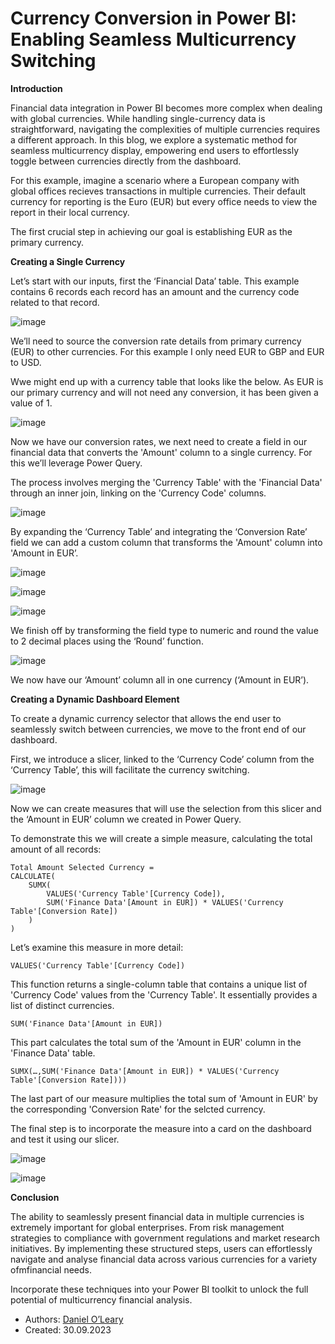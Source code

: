 # Currency Conversion in Power BI: Enabling Seamless Multicurrency Switching

**Introduction**

Financial data integration in Power BI becomes more complex when dealing with global currencies. While handling single-currency data is straightforward, navigating the complexities of multiple currencies requires a different approach. In this blog, we explore a systematic method for seamless multicurrency display, empowering end users to effortlessly toggle between currencies directly from the dashboard.

For this example, imagine a scenario where a European company with global offices recieves transactions in multiple currencies. Their default currency for reporting is the Euro (EUR) but every office needs to view the report in their local currency. 

The first crucial step in achieving our goal is establishing EUR as the primary currency. 

**Creating a Single Currency**

Let’s start with our inputs, first the ‘Financial Data’ table. This example contains 6 records each record has an amount and the currency code related to that record. 

![image](https://github.com/DOLEARY85/Currency-Switching-Power-BI/assets/126701906/3c779254-c435-4dd2-9803-b9a225291047)

We’ll need to source the conversion rate details from primary currency (EUR) to other currencies. For this example I only need EUR to GBP and EUR to USD.

Wwe might end up with a currency table that looks like the below. As EUR is our primary currency and will not need any conversion, it has been given a value of 1.

![image](https://github.com/DOLEARY85/Currency-Switching-Power-BI/assets/126701906/f4dfb4af-25e6-4fbc-8187-c4347bbc7cc3)

Now we have our conversion rates, we next need to create a field in our financial data that converts the 'Amount' column to a single currency. For this we’ll leverage Power Query.

The process involves merging the 'Currency Table' with the 'Financial Data' through an inner join, linking on the 'Currency Code' columns.

![image](https://github.com/DOLEARY85/Currency-Switching-Power-BI/assets/126701906/4158cbce-1908-4546-9f32-cfb26dddc5f4)

By expanding the ‘Currency Table’ and integrating the ‘Conversion Rate’ field we can add a custom column that transforms the 'Amount' column into 'Amount in EUR’.

![image](https://github.com/DOLEARY85/Currency-Switching-Power-BI/assets/126701906/9b1ebd81-8465-45cf-a85f-ae909924349d)

![image](https://github.com/DOLEARY85/Currency-Switching-Power-BI/assets/126701906/6399fbc7-5666-4b0d-818e-7e619a832aa4) 

![image](https://github.com/DOLEARY85/Currency-Switching-Power-BI/assets/126701906/ad1bd47b-61d4-4a98-8244-5372d9e2f81f)
 
We finish off by transforming the field type to numeric and round the value to 2 decimal places using the ‘Round’ function.

![image](https://github.com/DOLEARY85/Currency-Switching-Power-BI/assets/126701906/2b4832a9-ab39-4943-9ad3-7a94e295f067)

We now have our ‘Amount’ column all in one currency (‘Amount in EUR’).

**Creating a Dynamic Dashboard Element**

To create a dynamic currency selector that allows the end user to seamlessly switch between currencies, we move to the front end of our dashboard. 

First, we introduce a slicer, linked to the ‘Currency Code’ column from the ‘Currency Table’, this will facilitate the currency switching.

![image](https://github.com/DOLEARY85/Currency-Switching-Power-BI/assets/126701906/98c59e6e-24ab-416c-b922-b83488bb906b)

Now we can create measures that will use the selection from this slicer and the ‘Amount in EUR’ column we created in Power Query. 

To demonstrate this we will create a simple measure, calculating the total amount of all records:

    Total Amount Selected Currency = 
    CALCULATE(
        SUMX(
            VALUES('Currency Table'[Currency Code]),
            SUM('Finance Data'[Amount in EUR]) * VALUES('Currency Table'[Conversion Rate])
        )
    )


Let’s examine this measure in more detail:

    VALUES('Currency Table'[Currency Code])

This function returns a single-column table that contains a unique list of 'Currency Code' values from the 'Currency Table'. It essentially provides a list of distinct currencies.

    SUM('Finance Data'[Amount in EUR])

This part calculates the total sum of the 'Amount in EUR' column in the 'Finance Data' table.

    SUMX(…,SUM('Finance Data'[Amount in EUR]) * VALUES('Currency Table'[Conversion Rate])))

The last part of our measure multiplies the total sum of 'Amount in EUR' by the corresponding 'Conversion Rate' for the selcted currency.

The final step is to incorporate the measure into a card on the dashboard and test it using our slicer.

![image](https://github.com/DOLEARY85/Currency-Switching-Power-BI/assets/126701906/add82488-f62e-488c-a6b6-99e212bbf433)

![image](https://github.com/DOLEARY85/Currency-Switching-Power-BI/assets/126701906/d1e4e5d3-703f-4ee2-9a96-c9f40854b839)
  
**Conclusion**

The ability to seamlessly present financial data in multiple currencies is extremely important for global enterprises. From risk management strategies to compliance with government regulations and market research initiatives. By implementing these structured steps, users can effortlessly navigate and analyse financial data across various currencies for a variety ofmfinancial needs.

Incorporate these techniques into your Power BI toolkit to unlock the full potential of multicurrency financial analysis.

+ Authors: [Daniel O’Leary]( https://github.com/DOLEARY85)
+ Created: 30.09.2023
